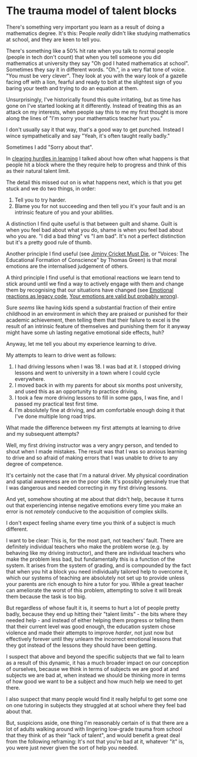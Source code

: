 # The trauma model of talent blocks

There's something very important you learn as a result of doing a mathematics degree. It's this:
People *really* didn't like studying mathematics at school, and they are keen to tell you.

There's something like a 50% hit rate when you talk to normal people (people in tech don't count) that when you tell someone you did mathematics at university they say "Oh god I hated mathematics at school". Sometimes they say it in different words. "Oh.", in a very flat tone of voice. "You must be very clever". They look at you with the wary look of a gazelle facing off with a lion, fearful and ready to bolt at the slightest sign of you baring your teeth and trying to do an equation at them.

Unsurprisingly, I've historically found this quite irritating, but as time has gone on I've started looking at it differently.
Instead of treating this as an attack on my interests, when people say this to me my first thought is more along the lines of "I'm sorry your mathematics teacher hurt you."

I don't usually say it that way, that's a good way to get punched. Instead I wince sympathetically and say "Yeah, it's often taught really badly."

Sometimes I add "Sorry about that".

In [clearing hurdles in learning](https://notebook.drmaciver.com/posts/2021-07-16-10:12.html) I talked about how often what happens is that people hit a block where the they require help to progress and think of this as their natural talent limit.

The detail this missed out on is what happens next, which is that you get stuck and we do two things, in order:

1. Tell you to try harder.
2. Blame you for not succeeding and then tell you it's your fault and is an intrinsic feature of you and your abilities.

A distinction I find quite useful is that between guilt and shame. Guilt is when you feel bad about what you do, shame is when you feel bad about who you are. "I did a bad thing" vs "I am bad". It's not a perfect distinction but it's a pretty good rule of thumb.

Another principle I find useful (see [Jiminy Cricket Must Die](https://www.drmaciver.com/2019/08/jiminy-cricket-must-die/), or "Voices: The Educational Formation of Conscience" by Thomas Green) is that moral emotions are the internalised judgement of others.

A third principle I find useful is that emotional reactions we learn tend to stick around until we find a way to actively engage with them and change them by recognising that our situations have changed (see [Emotional reactions as legacy code](https://notebook.drmaciver.com/posts/2020-02-20-09:31.html), [Your emotions are valid but probably wrong](https://notebook.drmaciver.com/posts/2020-03-03-09:07.html)).

Sure *seems* like having kids spend a substantial fraction of their entire childhood in an environment in which they are praised or punished for their academic achievement, then telling them that their failure to excel is the result of an intrinsic feature of themselves and punishing them for it anyway might have some uh lasting negative emotional side effects, huh?

Anyway, let me tell you about my experience learning to drive.

My attempts to learn to drive went as follows:

1. I had driving lessons when I was 18. I was bad at it. I stopped driving lessons and went to university in a town where I could cycle everywhere.
2. I moved back in with my parents for about six months post university, and used this as an opportunity to practice driving.
3. I took a few more driving lessons to fill in some gaps, I was fine, and I passed my practical test first time.
4. I'm absolutely fine at driving, and am comfortable enough doing it that I've done multiple long road trips.

What made the difference between my first attempts at learning to drive and my subsequent attempts?

Well, my first driving instructor was a very angry person, and tended to shout when I made mistakes. The result was that I was so anxious learning to drive and so afraid of making errors that I was unable to drive to any degree of competence.

It's certainly not the case that I'm a natural driver. My physical coordination and spatial awareness are on the poor side. It's possibly genuinely true that I was dangerous and needed correcting in my first driving lessons.

And yet, somehow shouting at me about that didn't help, because it turns out that experiencing intense negative emotions every time you make an error is not *remotely* conducive to the acquisition of complex skills.

I don't expect feeling shame every time you think of a subject is much different.

I want to be clear: This is, for the most part, not teachers' fault. There are definitely individual teachers who make the problem worse (e.g. by behaving like my driving instructor), and there are individual teachers who make the problem less bad, but fundamentally this is a function of the system. It arises from the system of grading, and is compounded by the fact that when you hit a block you need individually tailored help to overcome it, which our systems of teaching are absolutely not set up to provide unless your parents are rich enough to hire a tutor for you. While a great teacher can ameliorate the worst of this problem, attempting to solve it will break them because the task is too big.

But regardless of whose fault it is, it seems to hurt a lot of people pretty badly, because they end up hitting their "talent limits" - the bits where they needed help - and instead of either helping them progress or telling them that their current level was good enough, the education system chose violence and made their attempts to improve *harder*, not just now but effectively forever until they unlearn the incorrect emotional lessons that they got instead of the lessons they should have been getting.

I suspect that above and beyond the specific subjects that we fail to learn as a result of this dynamic, it has a much broader impact on our conception of ourselves, because we think in terms of subjects we are good at and subjects we are bad at,
when instead we should be thinking more in terms of how good we want to be a subject and how much help we need to get there.

I also suspect that many people would find it really helpful to get some one on one tutoring in subjects they struggled at at school where they feel bad about that.

But, suspicions aside, one thing I'm reasonably certain of is that there are a lot of adults walking around with lingering low-grade trauma from school that they think of as their "lack of talent", and would benefit a great deal from the following reframing: It's not that you're bad at it, whatever "it" is, you were just never given the sort of help you needed.
